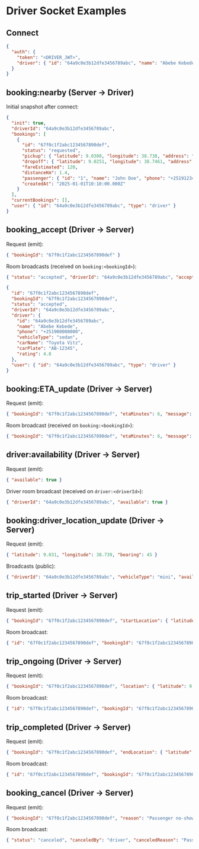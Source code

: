 # Driver Socket Examples

## Connect
```json
{
  "auth": {
    "token": "<DRIVER_JWT>",
    "driver": { "id": "64a9c0e3b12dfe3456789abc", "name": "Abebe Kebede", "phone": "+251900000000" }
  }
}
```

## booking:nearby (Server -> Driver)
Initial snapshot after connect:
```json
{
  "init": true,
  "driverId": "64a9c0e3b12dfe3456789abc",
  "bookings": [
    {
      "id": "67f0c1f2abc1234567890def",
      "status": "requested",
      "pickup": { "latitude": 9.0308, "longitude": 38.738, "address": "Bole Airport" },
      "dropoff": { "latitude": 9.0251, "longitude": 38.7461, "address": "Meskel Square" },
      "fareEstimated": 120,
      "distanceKm": 1.4,
      "passenger": { "id": "1", "name": "John Doe", "phone": "+251912345678" },
      "createdAt": "2025-01-01T10:10:00.000Z"
    }
  ],
  "currentBookings": [],
  "user": { "id": "64a9c0e3b12dfe3456789abc", "type": "driver" }
}
```

## booking_accept (Driver -> Server)
Request (emit):
```json
{ "bookingId": "67f0c1f2abc1234567890def" }
```
Room broadcasts (received on `booking:<bookingId>`):
```json
{ "status": "accepted", "driverId": "64a9c0e3b12dfe3456789abc", "acceptedAt": "2025-01-01T10:12:00.000Z" }
```
```json
{
  "id": "67f0c1f2abc1234567890def",
  "bookingId": "67f0c1f2abc1234567890def",
  "status": "accepted",
  "driverId": "64a9c0e3b12dfe3456789abc",
  "driver": {
    "id": "64a9c0e3b12dfe3456789abc",
    "name": "Abebe Kebede",
    "phone": "+251900000000",
    "vehicleType": "sedan",
    "carName": "Toyota Vitz",
    "carPlate": "AB-12345",
    "rating": 4.8
  },
  "user": { "id": "64a9c0e3b12dfe3456789abc", "type": "driver" }
}
```

## booking:ETA_update (Driver -> Server)
Request (emit):
```json
{ "bookingId": "67f0c1f2abc1234567890def", "etaMinutes": 6, "message": "Traffic" }
```
Room broadcast (received on `booking:<bookingId>`):
```json
{ "bookingId": "67f0c1f2abc1234567890def", "etaMinutes": 6, "message": "Traffic", "driverId": "64a9c0e3b12dfe3456789abc", "timestamp": "2025-01-01T10:13:00.000Z" }
```

## driver:availability (Driver -> Server)
Request (emit):
```json
{ "available": true }
```
Driver room broadcast (received on `driver:<driverId>`):
```json
{ "driverId": "64a9c0e3b12dfe3456789abc", "available": true }
```

## booking:driver_location_update (Driver -> Server)
Request (emit):
```json
{ "latitude": 9.031, "longitude": 38.739, "bearing": 45 }
```
Broadcasts (public):
```json
{ "driverId": "64a9c0e3b12dfe3456789abc", "vehicleType": "mini", "available": true, "lastKnownLocation": { "latitude": 9.031, "longitude": 38.739, "bearing": 45 }, "updatedAt": "2025-01-01T10:14:00.000Z" }
```

## trip_started (Driver -> Server)
Request (emit):
```json
{ "bookingId": "67f0c1f2abc1234567890def", "startLocation": { "latitude": 9.031, "longitude": 38.739 } }
```
Room broadcast:
```json
{ "id": "67f0c1f2abc1234567890def", "bookingId": "67f0c1f2abc1234567890def", "startedAt": "2025-01-01T10:20:00.000Z", "startLocation": { "latitude": 9.031, "longitude": 38.739 } }
```

## trip_ongoing (Driver -> Server)
Request (emit):
```json
{ "bookingId": "67f0c1f2abc1234567890def", "location": { "latitude": 9.032, "longitude": 38.739 } }
```
Room broadcast:
```json
{ "id": "67f0c1f2abc1234567890def", "bookingId": "67f0c1f2abc1234567890def", "location": { "latitude": 9.032, "longitude": 38.739, "timestamp": "2025-01-01T10:25:00.000Z" } }
```

## trip_completed (Driver -> Server)
Request (emit):
```json
{ "bookingId": "67f0c1f2abc1234567890def", "endLocation": { "latitude": 9.036, "longitude": 38.743 }, "surgeMultiplier": 1, "discount": 0 }
```
Room broadcast:
```json
{ "id": "67f0c1f2abc1234567890def", "bookingId": "67f0c1f2abc1234567890def", "amount": 25.5, "distance": 5.2, "waitingTime": 2, "completedAt": "2025-01-01T10:45:00.000Z", "driverEarnings": 21.675, "commission": 3.825 }
```

## booking_cancel (Driver -> Server)
Request (emit):
```json
{ "bookingId": "67f0c1f2abc1234567890def", "reason": "Passenger no-show" }
```
Room broadcast:
```json
{ "status": "canceled", "canceledBy": "driver", "canceledReason": "Passenger no-show" }
```